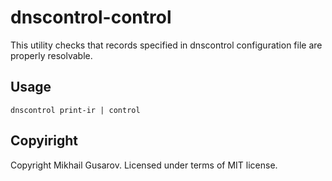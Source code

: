 # dnscontrol-control

This utility checks that records specified in dnscontrol configuration file are properly resolvable.

## Usage

    dnscontrol print-ir | control

## Copyiright

Copyright Mikhail Gusarov. Licensed under terms of MIT license.
